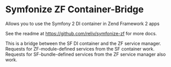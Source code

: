 # Symfonize ZF Container-Bridge
Allows you to use the Symfony 2 DI container in Zend Framework 2 apps

See the readme at https://github.com/reliv/symfonize-zf for more docs.

This is a bridge between the SF DI container and the ZF service manager. Requests for ZF-module-defined services from the SF container work. Requests for SF-bundle-defined services from the ZF service manager also work.
